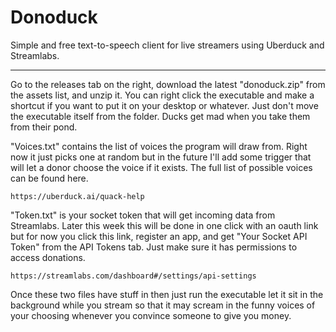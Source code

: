 # Donoduck
Simple and free text-to-speech client for live streamers using Uberduck and Streamlabs.


-----------------------------


Go to the releases tab on the right, download the latest "donoduck.zip" from the assets list, and unzip it. You can right click the executable and make a shortcut if you want to put it on your desktop or whatever. Just don't move the executable itself from the folder. Ducks get mad when you take them from their pond.

"Voices.txt" contains the list of voices the program will draw from. Right now it just picks one at random but in the future I'll add some trigger that will let a donor choose the voice if it exists. The full list of possible voices can be found here.

    https://uberduck.ai/quack-help
    
"Token.txt" is your socket token that will get incoming data from Streamlabs. Later this week this will be done in one click with an oauth link but for now you click this link, register an app, and get "Your Socket API Token" from the API Tokens tab. Just make sure it has permissions to access donations.

    https://streamlabs.com/dashboard#/settings/api-settings
    
Once these two files have stuff in then just run the executable let it sit in the background while you stream so that it may scream in the funny voices of your choosing whenever you convince someone to give you money.

